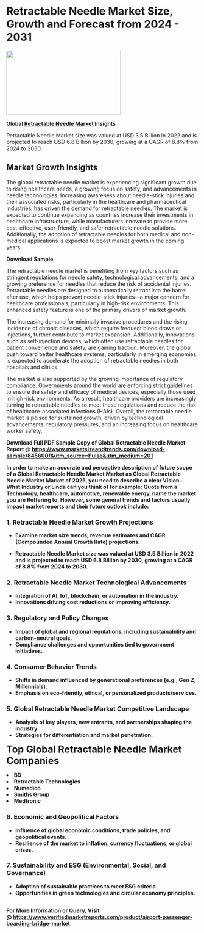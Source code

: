 <H1>Retractable Needle Market Size, Growth and Forecast from 2024 - 2031</H1><img class="aligncenter size-medium wp-image-584254" src="https://thirdeyenews.in/wp-content/uploads/2024/09/Global-Market-Research-300x168.jpeg" alt="" width="300" height="168" /><p><strong>Global&nbsp;<a href="https://www.marketsizeandtrends.com/download-sample/845600/&amp;utm_source=Pulse&amp;utm_medium=201">Retractable Needle Market</a> Insights</strong></p><p>Retractable Needle Market size was valued at USD 3.5 Billion in 2022 and is projected to reach USD 6.8 Billion by 2030, growing at a CAGR of 8.8% from 2024 to 2030.</p><p><h2>Market Growth Insights</h2> <p>The global retractable needle market is experiencing significant growth due to rising healthcare needs, a growing focus on safety, and advancements in needle technologies. Increasing awareness about needle-stick injuries and their associated risks, particularly in the healthcare and pharmaceutical industries, has driven the demand for retractable needles. The market is expected to continue expanding as countries increase their investments in healthcare infrastructure, while manufacturers innovate to provide more cost-effective, user-friendly, and safer retractable needle solutions. Additionally, the adoption of retractable needles for both medical and non-medical applications is expected to boost market growth in the coming years.</p> <p><strong>Download Sample</strong></p> <p>The retractable needle market is benefiting from key factors such as stringent regulations for needle safety, technological advancements, and a growing preference for needles that reduce the risk of accidental injuries. Retractable needles are designed to automatically retract into the barrel after use, which helps prevent needle-stick injuries—a major concern for healthcare professionals, particularly in high-risk environments. This enhanced safety feature is one of the primary drivers of market growth.</p> <p>The increasing demand for minimally invasive procedures and the rising incidence of chronic diseases, which require frequent blood draws or injections, further contribute to market expansion. Additionally, innovations such as self-injection devices, which often use retractable needles for patient convenience and safety, are gaining traction. Moreover, the global push toward better healthcare systems, particularly in emerging economies, is expected to accelerate the adoption of retractable needles in both hospitals and clinics.</p> <p>The market is also supported by the growing importance of regulatory compliance. Governments around the world are enforcing strict guidelines to ensure the safety and efficacy of medical devices, especially those used in high-risk environments. As a result, healthcare providers are increasingly turning to retractable needles to meet these regulations and reduce the risk of healthcare-associated infections (HAIs). Overall, the retractable needle market is poised for sustained growth, driven by technological advancements, regulatory pressures, and an increasing focus on healthcare worker safety.</p> <p><strong></p><p><span class=""><strong>Download Full PDF Sample Copy of Global Retractable Needle Market Report</strong> @ <a href="https://www.marketsizeandtrends.com/download-sample/845600/&amp;utm_source=Pulse&amp;utm_medium=201" target="_blank">https://www.marketsizeandtrends.com/download-sample/845600/&amp;utm_source=Pulse&amp;utm_medium=201</a></span></p><p>In order to make an accurate and perceptive description of future scope of a Global&nbsp;Retractable Needle Market Market as Global&nbsp;Retractable Needle Market Market of 2025, you need to describe a clear Vision &ndash; What Industry or Linda can you think of for example: Quote from a Technology, healthcare, automotive, renewable energy, name the market you are Reffering to. However, some general trends and factors usually impact market reports and their future outlook include:</p><h3>1.&nbsp;<strong>Retractable Needle Market Growth Projections</strong></h3><ul><li>Examine market size trends, revenue estimates and CAGR (Compounded Annual Growth Rate) projections.</li><li><p>Retractable Needle Market size was valued at USD 3.5 Billion in 2022 and is projected to reach USD 6.8 Billion by 2030, growing at a CAGR of 8.8% from 2024 to 2030.</p></li></ul><h3>2.&nbsp;<strong>Retractable Needle Market Technological Advancements</strong></h3><ul><li>Integration of AI, IoT, blockchain, or automation in the industry.</li><li>Innovations driving cost reductions or improving efficiency.</li></ul><h3>3.&nbsp;<strong>Regulatory and Policy Changes</strong></h3><ul><li>Impact of global and regional regulations, including sustainability and carbon-neutral goals.</li><li>Compliance challenges and opportunities tied to government initiatives.</li></ul><h3>4.&nbsp;<strong>Consumer Behavior Trends</strong></h3><ul><li>Shifts in demand influenced by generational preferences (e.g., Gen Z, Millennials).</li><li>Emphasis on eco-friendly, ethical, or personalized products/services.</li></ul><h3>5.&nbsp;<strong>Global Retractable Needle Market Competitive Landscape</strong></h3><ul><li>Analysis of key players, new entrants, and partnerships shaping the industry.</li><li>Strategies for differentiation and market penetration.</li></ul><p data-pm-slice="1 1 []"><span style="color: inherit; font-family: inherit; font-size: 25px;">Top Global Retractable Needle Market Companies</span></p><div class="" data-test-id=""><p><li>BD</li><li> Retractable Technologies</li><li> Numedico</li><li> Smiths Group</li><li> Medtronic</li></p></div><h3>6.&nbsp;<strong>Economic and Geopolitical Factors</strong></h3><ul><li>Influence of global economic conditions, trade policies, and geopolitical events.</li><li>Resilience of the market to inflation, currency fluctuations, or global crises.</li></ul><h3>7.&nbsp;<strong>Sustainability and ESG (Environmental, Social, and Governance)</strong></h3><ul><li>Adoption of sustainable practices to meet ESG criteria.</li><li>Opportunities in green technologies and circular economy principles.</li></ul><h2><strong style="font-size: 14px;">For More Information or Query, Visit @&nbsp;</strong><a style="background-color: #ffffff; font-size: 14px;" href="https://www.marketsizeandtrends.com/report/retractable-needle-market/" target="_blank">https://www.verifiedmarketreports.com/product/airport-passenger-boarding-bridge-market</a></h2>
